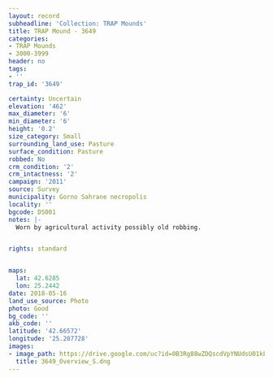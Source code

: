 ```yaml
---
layout: record
subheadline: 'Collection: TRAP Mounds'
title: TRAP Mound - 3649
categories:
- TRAP Mounds
- 3000-3999
header: no
tags:
- ''
trap_id: '3649'

certainty: Uncertain
elevation: '462'
max_diameter: '6'
min_diameter: '6'
height: '0.2'
size_category: Small
surrounding_land_use: Pasture
surface_condition: Pasture
robbed: No
crm_condition: '2'
crm_intactness: '2'
campaign: '2011'
source: Survey
municipality: Gorno Sahrane necropolis
locality: ''
bgcode: DS001
notes: |-
  Worn by agricultural activity possibly old robbing.


rights: standard


maps:
  lat: 42.6285
  lon: 25.2442
date: 2018-05-16
land_use_source: Photo
photo: Good
bg_code: ''
akb_code: ''
latitude: '42.66572'
longitude: '25.207728'
images:
- image_path: https://drive.google.com/uc?id=0B3Rg88wZDQscdVpYNUdsU01kLTg
  title: 3649_Overview_S.dng
---
```

